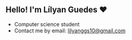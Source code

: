 ## Hello! I'm Lílyan Guedes ❤️
- Computer science student
- Contact me by email: lilyanggs10@gmail.com


